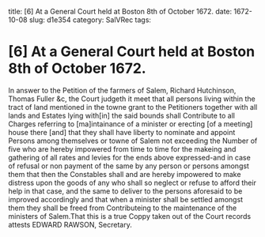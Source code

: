 title: [6] At a General Court held at Boston 8th of October 1672.
date: 1672-10-08
slug: d1e354
category: SalVRec
tags: 


<div markdown class="doc" id="d1e354">


# [6] At a General Court held at Boston 8th of October 1672.

In answer to the Petition of the farmers of Salem, Richard Hutchinson, Thomas Fuller &c, the Court judgeth it meet that all persons living within the tract of land mentioned in the towne grant to the Petitioners together with all lands and Estates lying with[in] the said bounds shall Contribute to all Charges referring to [ma]intainance of a minister or erecting [of a meeting] house there [and] that they shall have liberty to nominate and appoint Persons among themselves or towne of Salem not exceeding the Number of five who are hereby impowered from time to time for the makeing and gathering of all rates and levies for the ends above expressed-and in case of refusal or non payment of the same by any person or persons amongst them that then the Constables shall and are hereby impowered to make distress upon the goods of any who shall so neglect or refuse to afford their help in that case, and the same to deliver to the persons aforesaid to be improved accordingly and that when a minister shall be settled amongst them they shall be freed from Contributeing to the maintenance of the ministers of Salem.That this is a true Coppy taken out of the Court records attests EDWARD RAWSON, Secretary.
</div>